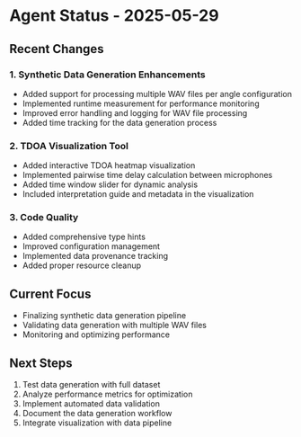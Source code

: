 # Agent Status - 2025-05-29

## Recent Changes

### 1. Synthetic Data Generation Enhancements
- Added support for processing multiple WAV files per angle configuration
- Implemented runtime measurement for performance monitoring
- Improved error handling and logging for WAV file processing
- Added time tracking for the data generation process

### 2. TDOA Visualization Tool
- Added interactive TDOA heatmap visualization
- Implemented pairwise time delay calculation between microphones
- Added time window slider for dynamic analysis
- Included interpretation guide and metadata in the visualization

### 3. Code Quality
- Added comprehensive type hints
- Improved configuration management
- Implemented data provenance tracking
- Added proper resource cleanup

## Current Focus
- Finalizing synthetic data generation pipeline
- Validating data generation with multiple WAV files
- Monitoring and optimizing performance

## Next Steps
1. Test data generation with full dataset
2. Analyze performance metrics for optimization
3. Implement automated data validation
4. Document the data generation workflow
5. Integrate visualization with data pipeline
